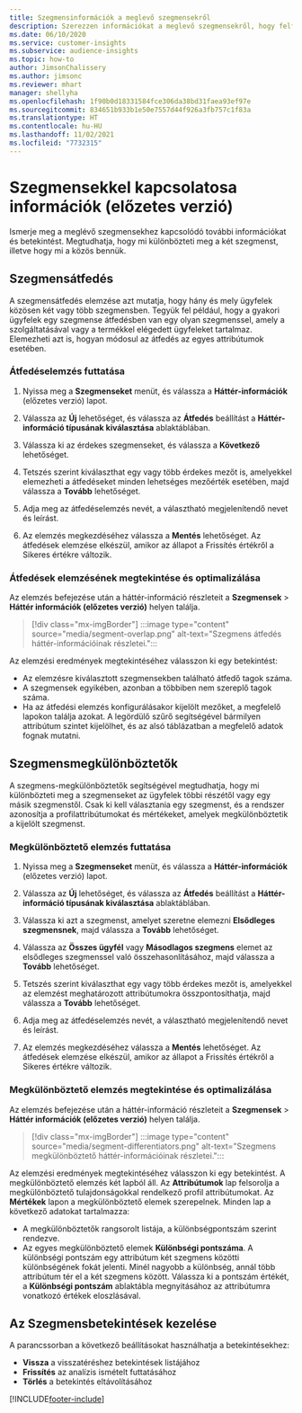 ```yaml
---
title: Szegmensinformációk a meglevő szegmensekről
description: Szerezzen információkat a meglevő szegmensekről, hogy felfedezhesse a különbségeket és egyezéseket.
ms.date: 06/10/2020
ms.service: customer-insights
ms.subservice: audience-insights
ms.topic: how-to
author: JimsonChalissery
ms.author: jimsonc
ms.reviewer: mhart
manager: shellyha
ms.openlocfilehash: 1f90b0d18331584fce306da38bd31faea93ef97e
ms.sourcegitcommit: 834651b933b1e50e7557d44f926a3fb757c1f83a
ms.translationtype: HT
ms.contentlocale: hu-HU
ms.lasthandoff: 11/02/2021
ms.locfileid: "7732315"
---
```

# <a name="segment-insights-preview"></a>Szegmensekkel kapcsolatosa információk (előzetes verzió)

Ismerje meg a meglévő szegmensekhez kapcsolódó további információkat és betekintést. Megtudhatja, hogy mi különbözteti meg a két szegmenst, illetve hogy mi a közös bennük.

## <a name="segment-overlap"></a>Szegmensátfedés

A szegmensátfedés elemzése azt mutatja, hogy hány és mely ügyfelek közösen két vagy több szegmensben. Tegyük fel például, hogy a gyakori ügyfelek egy szegmense átfedésben van egy olyan szegmenssel, amely a szolgáltatásával vagy a termékkel elégedett ügyfeleket tartalmaz.
Elemezheti azt is, hogyan módosul az átfedés az egyes attribútumok esetében.

### <a name="run-an-overlap-analysis"></a>Átfedéselemzés futtatása

1. Nyissa meg a **Szegmenseket** menüt, és válassza a **Háttér-információk** (előzetes verzió) lapot.

1. Válassza az **Új** lehetőséget, és válassza az **Átfedés** beállítást a **Háttér-információ típusának kiválasztása** ablaktáblában.

1. Válassza ki az érdekes szegmenseket, és válassza a **Következő** lehetőséget.

1. Tetszés szerint kiválaszthat egy vagy több érdekes mezőt is, amelyekkel elemezheti a átfedéseket minden lehetséges mezőérték esetében, majd válassza a **Tovább** lehetőséget.

1. Adja meg az átfedéselemzés nevét, a választható megjelenítendő nevet és leírást.

1. Az elemzés megkezdéséhez válassza a **Mentés** lehetőséget. Az átfedések elemzése elkészül, amikor az állapot a Frissítés értékről a Sikeres értékre változik.

### <a name="view-and-optimize-an-overlap-analysis"></a>Átfedések elemzésének megtekintése és optimalizálása

Az elemzés befejezése után a háttér-információ részleteit a **Szegmensek** > **Háttér információk (előzetes verzió)** helyen találja.

> [!div class="mx-imgBorder"]
> :::image type="content" source="media/segment-overlap.png" alt-text="Szegmens átfedés háttér-információinak részletei.":::

Az elemzési eredmények megtekintéséhez válasszon ki egy betekintést:

- Az elemzésre kiválasztott szegmensekben található átfedő tagok száma.
- A szegmensek egyikében, azonban a többiben nem szereplő tagok száma.
- Ha az átfedési elemzés konfigurálásakor kijelölt mezőket, a megfelelő lapokon találja azokat. A legördülő szűrő segítségével bármilyen attribútum szintet kijelölhet, és az alsó táblázatban a megfelelő adatok fognak mutatni.

## <a name="segment-differentiators"></a>Szegmensmegkülönböztetők

A szegmens-megkülönböztetők segítségével megtudhatja, hogy mi különbözteti meg a szegmenseket az ügyfelek többi részétől vagy egy másik szegmenstől. Csak ki kell választania egy szegmenst, és a rendszer azonosítja a profilattribútumokat és mértékeket, amelyek megkülönböztetik a kijelölt szegmenst.

### <a name="run-a-differentiator-analysis"></a>Megkülönböztető elemzés futtatása

1. Nyissa meg a **Szegmenseket** menüt, és válassza a **Háttér-információk** (előzetes verzió) lapot.

1. Válassza az **Új** lehetőséget, és válassza az **Átfedés** beállítást a **Háttér-információ típusának kiválasztása** ablaktáblában.

1. Válassza ki azt a szegmenst, amelyet szeretne elemezni **Elsődleges szegmensnek**, majd válassza a **Tovább** lehetőséget.

1. Válassza az **Összes ügyfél** vagy **Másodlagos szegmens** elemet az elsődleges szegmenssel való összehasonlításához, majd válassza a **Tovább** lehetőséget.

1. Tetszés szerint kiválaszthat egy vagy több érdekes mezőt is, amelyekkel az elemzést meghatározott attribútumokra összpontosíthatja, majd válassza a **Tovább** lehetőséget.

1. Adja meg az átfedéselemzés nevét, a választható megjelenítendő nevet és leírást.

1. Az elemzés megkezdéséhez válassza a **Mentés** lehetőséget. Az átfedések elemzése elkészül, amikor az állapot a Frissítés értékről a Sikeres értékre változik.

### <a name="view-and-optimize-a-differentiators-analysis"></a>Megkülönböztető elemzés megtekintése és optimalizálása

Az elemzés befejezése után a háttér-információ részleteit a **Szegmensek** > **Háttér információk (előzetes verzió)** helyen találja.

> [!div class="mx-imgBorder"]
> :::image type="content" source="media/segment-differentiators.png" alt-text="Szegmens megkülönböztető háttér-információinak részletei.":::

Az elemzési eredmények megtekintéséhez válasszon ki egy betekintést. A megkülönböztető elemzés két lapból áll. Az **Attribútumok** lap felsorolja a megkülönböztető tulajdonságokkal rendelkező profil attribútumokat. Az **Mértékek** lapon a megkülönböztető elemek szerepelnek. Minden lap a következő adatokat tartalmazza:

- A megkülönböztetők rangsorolt listája, a különbségpontszám szerint rendezve.
- Az egyes megkülönböztető elemek **Különbségi pontszáma**. A különbségi pontszám egy attribútum két szegmens közötti különbségének fokát jelenti. Minél nagyobb a különbség, annál több attribútum tér el a két szegmens között. Válassza ki a pontszám értékét, a **Különbségi pontszám** ablaktábla megnyitásához az attribútumra vonatkozó értékek eloszlásával.

## <a name="manage-segment-insights"></a>Az Szegmensbetekintések kezelése

A parancssorban a következő beállításokat használhatja a betekintésekhez:

- **Vissza** a visszatéréshez betekintések listájához
- **Frissítés** az analízis ismételt futtatásához
- **Törlés** a betekintés eltávolításához


[!INCLUDE[footer-include](../includes/footer-banner.md)]
